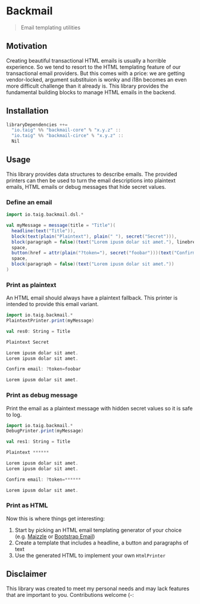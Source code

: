 # Backmail

> Email templating utilities

## Motivation

Creating beautiful transactional HTML emails is usually a horrible experience. So we tend to resort to the HTML templating feature of our transactional email providers. But this comes with a price: we are getting vendor-locked, argument substituion is wonky and i18n becomes an even more difficult challenge than it already is. This library provides the fundamental building blocks to manage HTML emails in the backend.

## Installation

```sbt
libraryDependencies ++=
  "io.taig" %% "backmail-core" % "x.y.z" ::
  "io.taig" %% "backmail-circe" % "x.y.z" ::
  Nil
```

## Usage

This library provides data structures to describe emails. The provided printers can then be used to turn the email descriptions into plaintext emails, HTML emails or debug messages that hide secret values.

### Define an email

```scala
import io.taig.backmail.dsl.*

val myMessage = message(title = "Title")(
  headline(text("Title")),
  block(text(plain("Plaintext"), plain(" "), secret("Secret"))),
  block(paragraph = false)(text("Lorem ipusm dolar sit amet."), linebreak, text("Lorem ipusm dolar sit amet.")),
  space,
  button(href = attr(plain("?token="), secret("foobar")))(text("Confirm email")),
  space,
  block(paragraph = false)(text("Lorem ipusm dolar sit amet."))
)
```

### Print as plaintext

An HTML email should always have a plaintext fallback. This printer is intended to provide this email variant.

```scala
import io.taig.backmail.*
PlaintextPrinter.print(myMessage)

val res0: String = Title

Plaintext Secret

Lorem ipusm dolar sit amet.
Lorem ipusm dolar sit amet.

Confirm email: ?token=foobar

Lorem ipusm dolar sit amet.
```

### Print as debug message

Print the email as a plaintext message with hidden secret values so it is safe to log.

```scala
import io.taig.backmail.*
DebugPrinter.print(myMessage)

val res1: String = Title

Plaintext ******

Lorem ipusm dolar sit amet.
Lorem ipusm dolar sit amet.

Confirm email: ?token=******

Lorem ipusm dolar sit amet.
```

### Print as HTML

Now this is where things get interesting:

1. Start by picking an HTML email templating generator of your choice (e.g. [Maizzle](https://maizzle.com) or [Bootstrap Email](https://bootstrapemail.com))
2. Create a template that includes a headline, a button and paragraphs of text
3. Use the generated HTML to implement your own `HtmlPrinter`

## Disclaimer

This library was created to meet my personal needs and may lack features that are important to you. Contributions welcome (-:
